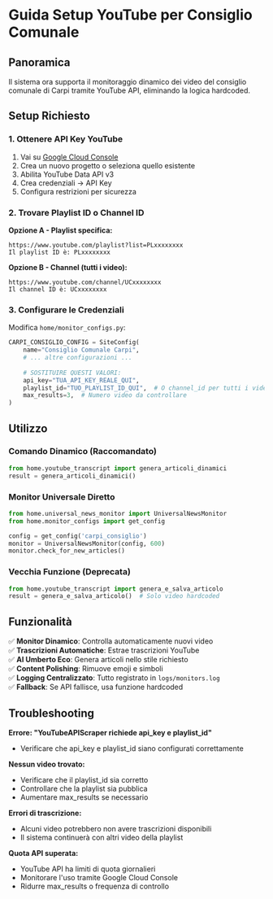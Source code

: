 # Guida Setup YouTube per Consiglio Comunale

## Panoramica

Il sistema ora supporta il monitoraggio dinamico dei video del consiglio comunale di Carpi tramite YouTube API, eliminando la logica hardcoded.

## Setup Richiesto

### 1. Ottenere API Key YouTube

1. Vai su [Google Cloud Console](https://console.cloud.google.com/)
2. Crea un nuovo progetto o seleziona quello esistente
3. Abilita YouTube Data API v3
4. Crea credenziali → API Key
5. Configura restrizioni per sicurezza

### 2. Trovare Playlist ID o Channel ID

**Opzione A - Playlist specifica:**
```
https://www.youtube.com/playlist?list=PLxxxxxxxx
Il playlist ID è: PLxxxxxxxx
```

**Opzione B - Channel (tutti i video):**
```
https://www.youtube.com/channel/UCxxxxxxxx
Il channel ID è: UCxxxxxxxx
```

### 3. Configurare le Credenziali

Modifica `home/monitor_configs.py`:

```python
CARPI_CONSIGLIO_CONFIG = SiteConfig(
    name="Consiglio Comunale Carpi",
    # ... altre configurazioni ...
    
    # SOSTITUIRE QUESTI VALORI:
    api_key="TUA_API_KEY_REALE_QUI",
    playlist_id="TUO_PLAYLIST_ID_QUI",  # O channel_id per tutti i video
    max_results=3,  # Numero video da controllare
)
```

## Utilizzo

### Comando Dinamico (Raccomandato)
```python
from home.youtube_transcript import genera_articoli_dinamici
result = genera_articoli_dinamici()
```

### Monitor Universale Diretto
```python
from home.universal_news_monitor import UniversalNewsMonitor
from home.monitor_configs import get_config

config = get_config('carpi_consiglio')
monitor = UniversalNewsMonitor(config, 600)
monitor.check_for_new_articles()
```

### Vecchia Funzione (Deprecata)
```python
from home.youtube_transcript import genera_e_salva_articolo
result = genera_e_salva_articolo()  # Solo video hardcoded
```

## Funzionalità

✅ **Monitor Dinamico**: Controlla automaticamente nuovi video  
✅ **Trascrizioni Automatiche**: Estrae trascrizioni YouTube  
✅ **AI Umberto Eco**: Genera articoli nello stile richiesto  
✅ **Content Polishing**: Rimuove emoji e simboli  
✅ **Logging Centralizzato**: Tutto registrato in `logs/monitors.log`  
✅ **Fallback**: Se API fallisce, usa funzione hardcoded  

## Troubleshooting

**Errore: "YouTubeAPIScraper richiede api_key e playlist_id"**
- Verificare che api_key e playlist_id siano configurati correttamente

**Nessun video trovato:**
- Verificare che il playlist_id sia corretto
- Controllare che la playlist sia pubblica
- Aumentare max_results se necessario

**Errori di trascrizione:**
- Alcuni video potrebbero non avere trascrizioni disponibili
- Il sistema continuerà con altri video della playlist

**Quota API superata:**
- YouTube API ha limiti di quota giornalieri
- Monitorare l'uso tramite Google Cloud Console
- Ridurre max_results o frequenza di controllo